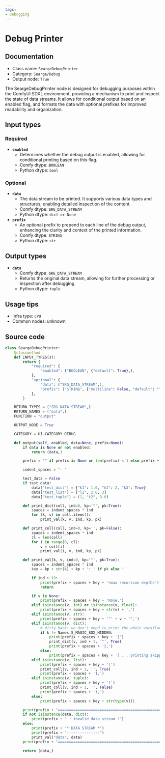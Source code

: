 ```yaml
---
tags:
- Debugging
---
```


# Debug Printer
## Documentation
- Class name: `SeargeDebugPrinter`
- Category: `Searge/Debug`
- Output node: `True`

The SeargeDebugPrinter node is designed for debugging purposes within the ComfyUI SDXL environment, providing a mechanism to print and inspect the state of data streams. It allows for conditional output based on an enabled flag, and formats the data with optional prefixes for improved readability and organization.
## Input types
### Required
- **`enabled`**
    - Determines whether the debug output is enabled, allowing for conditional printing based on this flag.
    - Comfy dtype: `BOOLEAN`
    - Python dtype: `bool`
### Optional
- **`data`**
    - The data stream to be printed. It supports various data types and structures, enabling detailed inspection of the content.
    - Comfy dtype: `SRG_DATA_STREAM`
    - Python dtype: `dict or None`
- **`prefix`**
    - An optional prefix to prepend to each line of the debug output, enhancing the clarity and context of the printed information.
    - Comfy dtype: `STRING`
    - Python dtype: `str`
## Output types
- **`data`**
    - Comfy dtype: `SRG_DATA_STREAM`
    - Returns the original data stream, allowing for further processing or inspection after debugging.
    - Python dtype: `tuple`
## Usage tips
- Infra type: `CPU`
- Common nodes: unknown


## Source code
```python
class SeargeDebugPrinter:
    @classmethod
    def INPUT_TYPES(s):
        return {
            "required": {
                "enabled": ("BOOLEAN", {"default": True},),
            },
            "optional": {
                "data": ("SRG_DATA_STREAM",),
                "prefix": ("STRING", {"multiline": False, "default": ""},),
            },
        }

    RETURN_TYPES = ("SRG_DATA_STREAM",)
    RETURN_NAMES = ("data",)
    FUNCTION = "output"

    OUTPUT_NODE = True

    CATEGORY = UI.CATEGORY_DEBUG

    def output(self, enabled, data=None, prefix=None):
        if data is None or not enabled:
            return (data,)

        prefix = "" if prefix is None or len(prefix) < 1 else prefix + ": "

        indent_spaces = "· "

        test_data = False
        if test_data:
            data["test_dict"] = {"k1": 1.0, "k2": 2, "k3": True}
            data["test_list"] = ["l1", 2.0, 3]
            data["test_tuple"] = (1, "t2", 3.0)

        def print_dict(coll, ind=0, kp='"', pk=True):
            spaces = indent_spaces * ind
            for (k, v) in coll.items():
                print_val(k, v, ind, kp, pk)

        def print_coll(coll, ind=0, kp='', pk=False):
            spaces = indent_spaces * ind
            cl = len(coll)
            for i in range(0, cl):
                v = coll[i]
                print_val(i, v, ind, kp, pk)

        def print_val(k, v, ind=0, kp='"', pk=True):
            spaces = indent_spaces * ind
            key = kp + str(k) + kp + ': ' if pk else ''

            if ind > 10:
                print(prefix + spaces + key + '<max recursion depth>')
                return

            if v is None:
                print(prefix + spaces + key + 'None,')
            elif isinstance(v, int) or isinstance(v, float):
                print(prefix + spaces + key + str(v) + ',')
            elif isinstance(v, str):
                print(prefix + spaces + key + '"' + v + '",')
            elif isinstance(v, dict):
                # dirty hack: we don't need to print the whole workflow and prompt
                if k != Names.S_MAGIC_BOX_HIDDEN:
                    print(prefix + spaces + key + '{')
                    print_dict(v, ind + 1, '"', True)
                    print(prefix + spaces + '},')
                else:
                    print(prefix + spaces + key + '{ ... printing skipped ... }')
            elif isinstance(v, list):
                print(prefix + spaces + key + '[')
                print_coll(v, ind + 1, '', True)
                print(prefix + spaces + '],')
            elif isinstance(v, tuple):
                print(prefix + spaces + key + '(')
                print_coll(v, ind + 1, '', False)
                print(prefix + spaces + '),')
            else:
                print(prefix + spaces + key + str(type(v)))

        print(prefix + "===============================================================================")
        if not isinstance(data, dict):
            print(prefix + " ! invalid data stream !")
        else:
            print(prefix + "* DATA STREAM *")
            print(prefix + "---------------")
            print_val("data", data)
        print(prefix + "===============================================================================")

        return (data,)

```
